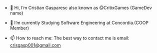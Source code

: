 - 👋 Hi, I’m Cristian Gasparesc also known as @CritixGames (GameDev name)
- 🌱 I’m currently Studying Software Engineering at Concordia.(COOP Member)

- 📫 How to reach me:
The best way to contact me is email: crisgasp001@gmail.com

<!---
CritixGames/CritixGames is a ✨ special ✨ repository because its `README.md` (this file) appears on your GitHub profile.
You can click the Preview link to take a look at your changes.
--->
